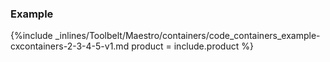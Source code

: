 <!--  usedin: [ _maestro/Toolbelt/containers-v1.md] -->


### Example



{%include _inlines/Toolbelt/Maestro/containers/code_containers_example-cxcontainers-2-3-4-5-v1.md  product = include.product %}



